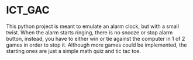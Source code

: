 # ICT_GAC
This python project is meant to emulate an alarm clock, but with a small twist. When the alarm starts ringing, there is no snooze or stop alarm button, instead, you have to either
win or tie against the computer in 1 of 2 games in order to stop it. Although more games could be implemented, the starting ones are just a simple math quiz and tic tac toe.
